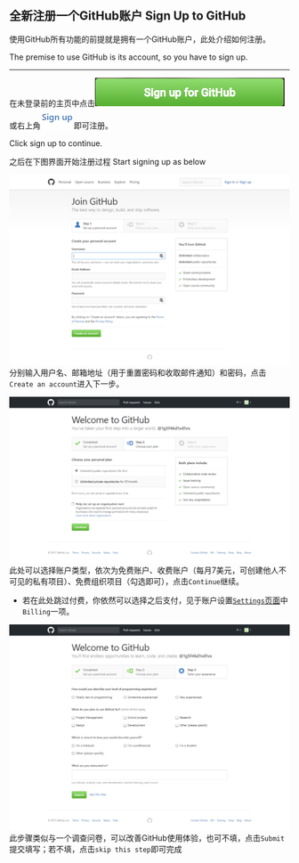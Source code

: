 ## 全新注册一个GitHub账户   Sign Up to GitHub

使用GitHub所有功能的前提就是拥有一个GitHub账户，此处介绍如何注册。

The premise to use GitHub is its account, so you have to sign up.

---

在未登录前的主页中点击![](/assets/signup.png)或右上角![](/assets/signup2.png)即可注册。

Click sign up to continue.

之后在下图界面开始注册过程  Start signing up as below

![](/assets/signup3.png)分别输入用户名、邮箱地址（用于重置密码和收取邮件通知）和密码，点击`Create an account`进入下一步。

![](/assets/step2.png)此处可以选择账户类型，依次为免费账户、收费账户（每月7美元，可创建他人不可见的私有项目）、免费组织项目（勾选即可），点击`Continue`继续。

* 若在此处跳过付费，你依然可以选择之后支付，见于账户设置[`Settings`页面](/settings.md)中`Billing`一项。

![](/assets/step3.png)此步骤类似与一个调查问卷，可以改善GitHub使用体验，也可不填，点击`Submit`提交填写；若不填，点击`skip this step`即可完成

